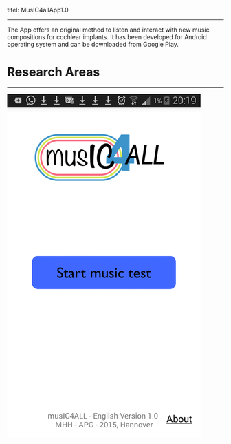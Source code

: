 titel: MusIC4allApp1.0

---

The App offers an original method to listen and interact with new music compositions for cochlear implants. It has been developed for Android operating system and  can be downloaded from Google Play.



# Research Areas #

----------

![](pages/01_workgroups/nogueira/technologies/MusIC4all.png)
